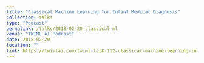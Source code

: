 ```yaml
---
title: "Classical Machine Learning for Infant Medical Diagnosis"
collection: talks
type: "Podcast"
permalink: /talks/2018-02-20-classical-ml
venue: "TWIML AI Podcast"
date: 2018-02-20
location: ""
link: https://twimlai.com/twiml-talk-112-classical-machine-learning-infant-medical-diagnosis-charles-onu/
---
```

